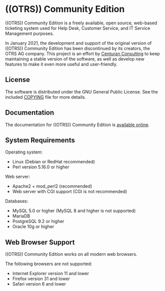 # ((OTRS)) Community Edition

((OTRS)) Community Edition is a freely available, open source, web-based ticketing system used for Help Desk, Customer Service, and IT Service Management purposes.

In January 2021, the development and support of the original version of ((OTRS)) Community Edition has been discontinued by its creators, the OTRS AG company. This project is an effort by [Centuran Consulting](https://centuran.com/) to keep maintaining a stable version of the software, as well as develop new features to make it even more useful and user-friendly.


## License

The software is distributed under the GNU General Public License. See the
included [COPYING](COPYING) file for more details.


## Documentation

The documentation for ((OTRS)) Community Edition is [available online](https://otrscommunityedition.com/doc/).


## System Requirements

Operating system:
- Linux (Debian or RedHat recommended)
- Perl version 5.16.0 or higher

Web server:
- Apache2 + mod_perl2 (recommended)
- Web server with CGI support (CGI is not recommended)

Databases:
- MySQL 5.0 or higher (MySQL 8 and higher is not supported)
- MariaDB
- PostgreSQL 9.2 or higher
- Oracle 10g or higher


## Web Browser Support

((OTRS)) Community Edition works on all modern web browsers.

The following browsers are not supported:
  - Internet Explorer version 11 and lower
  - Firefox version 31 and lower
  - Safari version 6 and lower
